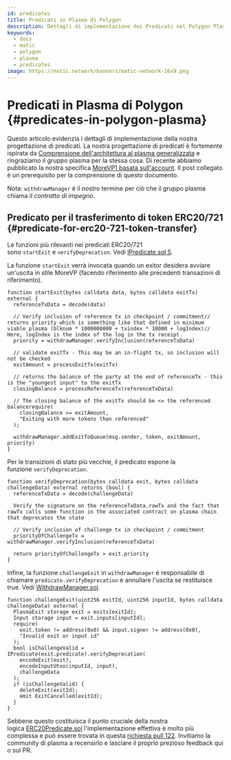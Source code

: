 ```yaml
---
id: predicates
title: Predicati in Plasma di Polygon
description: Dettagli di implementazione dei Predicati nel Polygon Plasma
keywords:
  - docs
  - matic
  - polygon
  - plasma
  - predicates
image: https://matic.network/banners/matic-network-16x9.png
---
```


# Predicati in Plasma di Polygon {#predicates-in-polygon-plasma}

Questo articolo evidenzia i dettagli di implementazione della nostra progettazione di predicati. La nostra progettazione di predicati è fortemente ispirata da [Comprensione dell'architettura al plasma generalizzata](https://medium.com/plasma-group/plapps-and-predicates-understanding-the-generalized-plasma-architecture-fc171b25741) e ringraziamo il gruppo plasma per la stessa cosa. Di recente abbiamo pubblicato la nostra specifica [MoreVP1 basata sull'account](https://ethresear.ch/t/account-based-plasma-morevp/5480). Il post collegato è un prerequisito per la comprensione di questo documento.

Nota: `withdrawManager` è il nostro termine per ciò che il gruppo plasma chiama il *contratto di impegno*.

## Predicato per il trasferimento di token ERC20/721 {#predicate-for-erc20-721-token-transfer}

Le funzioni più rilevanti nei predicati ERC20/721 sono `startExit` e `verifyDeprecation`. Vedi [IPredicate.sol 5](https://github.com/maticnetwork/contracts/blob/master/contracts/root/predicates/IPredicate.sol).

La funzione `startExit` verrà invocata quando un exitor desidera avviare un'uscita in stile MoreVP (facendo riferimento alle precedenti transazioni di riferimento).

```solidity
function startExit(bytes calldata data, bytes calldata exitTx) external {
  referenceTxData = decode(data)

  // Verify inclusion of reference tx in checkpoint / commitment// returns priority which is something like that defined in minimum viable plasma (blknum * 1000000000 + txindex * 10000 + logIndex)// Here, logIndex is the index of the log in the tx receipt.
  priority = withdrawManager.verifyInclusion(referenceTxData)

  // validate exitTx - This may be an in-flight tx, so inclusion will not be checked
  exitAmount = processExitTx(exitTx)

  // returns the balance of the party at the end of referenceTx - this is the "youngest input" to the exitTx
  closingBalance = processReferenceTx(referenceTxData)

  // The closing balance of the exitTx should be <= the referenced balancerequire(
    closingBalance >= exitAmount,
    "Exiting with more tokens than referenced"
  );

  withdrawManager.addExitToQueue(msg.sender, token, exitAmount, priority)
}
```

Per le transizioni di stato più vecchie, il predicato espone la funzione `verifyDeprecation`.

```solidity
function verifyDeprecation(bytes calldata exit, bytes calldata challengeData) external returns (bool) {
  referenceTxData = decode(challengeData)

  Verify the signature on the referenceTxData.rawTx and the fact that rawTx calls some function in the associated contract on plasma chain that deprecates the state

  // Verify inclusion of challenge tx in checkpoint / commitment
  priorityOfChallengeTx = withdrawManager.verifyInclusion(referenceTxData)

  return priorityOfChallengeTx > exit.priority
}
```

Infine, la funzione `challengeExit` in `withdrawManager` è responsabile di chiamare `predicate.verifyDeprecation` e annullare l'uscita se restituisce true. Vedi [WithdrawManager.sol](https://github.com/maticnetwork/contracts/blob/master/contracts/root/withdrawManager/WithdrawManager.sol#L184).

```solidity
function challengeExit(uint256 exitId, uint256 inputId, bytes calldata challengeData) external {
  PlasmaExit storage exit = exits[exitId];
  Input storage input = exit.inputs[inputId];
  require(
    exit.token != address(0x0) && input.signer != address(0x0),
    "Invalid exit or input id"
  );
  bool isChallengeValid = IPredicate(exit.predicate).verifyDeprecation(
    encodeExit(exit),
    encodeInputUtxo(inputId, input),
    challengeData
  );
  if (isChallengeValid) {
    deleteExit(exitId);
    emit ExitCancelled(exitId);
  }
}
```

Sebbene questo costituisca il punto cruciale della nostra logica [ERC20Predicate.sol](https://github.com/maticnetwork/contracts/blob/master/contracts/root/predicates/ERC20Predicate.sol) l'implementazione effettiva è molto più complessa e può essere trovata in questa [richiesta pull 122](https://github.com/maticnetwork/contracts/pull/78). Invitiamo la community di plasma a recensirlo e lasciare il proprio prezioso feedback qui o sul PR.